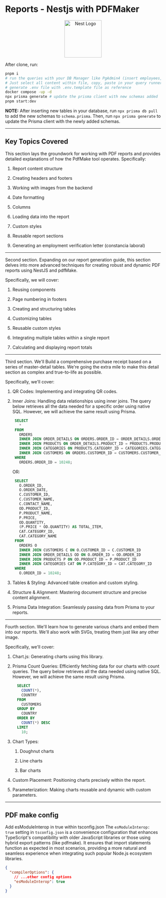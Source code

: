 # Reports - Nestjs with PDFMaker

<p align="center">
  <a href="http://nestjs.com/" target="blank"><img src="https://nestjs.com/img/logo-small.svg" width="120" alt="Nest Logo" /></a>
</p>

After clone, run:

```sh
pnpm i
# run the queries with your DB Manager like PgAdmin4 (insert employees, countries, etc.).
# Just select all content within file, copy, paste in your query runner and then execute for insertion
# generate .env file with .env.template file as reference
docker compose -up -d
npx prisma generate # update the prisma client with new schemas added
pnpm start:dev
```

**NOTE:** After inserting new tables in your database, run `npx prisma db pull` to add the new schemas to `schema.prisma`. Then, run `npx prisma generate` to update the Prisma client with the newly added schemas.

---

## Key Topics Covered

This section lays the groundwork for working with PDF reports and provides detailed explanations of how the PdfMake tool operates.
Specifically:

1. Report content structure

2. Creating headers and footers

3. Working with images from the backend

4. Date formatting

5. Columns

6. Loading data into the report

7. Custom styles

8. Reusable report sections

9. Generating an employment verification letter (constancia laboral)

---

Second section. Expanding on our report generation guide, this section delves into more advanced techniques for creating robust and dynamic PDF reports using NestJS and pdfMake.

Specifically, we will cover:

1. Reusing components

2. Page numbering in footers

3. Creating and structuring tables

4. Customizing tables

5. Reusable custom styles

6. Integrating multiple tables within a single report

7. Calculating and displaying report totals

---

Third section. We'll Build a comprehensive purchase receipt based on a series of master-detail tables. We're going the extra mile to make this detail section as complex and true-to-life as possible.

Specifically, we'll cover:

1. QR Codes: Implementing and integrating QR codes.

2. Inner Joins: Handling data relationships using inner joins. The query below retrieves all the data needed for a specific order using native SQL. However, we will achieve the same result using Prisma.

   ```sql
    SELECT
      *
    FROM
      ORDERS
      INNER JOIN ORDER_DETAILS ON ORDERS.ORDER_ID = ORDER_DETAILS.ORDER_ID
      INNER JOIN PRODUCTS ON ORDER_DETAILS.PRODUCT_ID = PRODUCTS.PRODUCT_ID
      INNER JOIN CATEGORIES ON PRODUCTS.CATEGORY_ID = CATEGORIES.CATEGORY_ID
      INNER JOIN CUSTOMERS ON ORDERS.CUSTOMER_ID = CUSTOMERS.CUSTOMER_ID
    WHERE
      ORDERS.ORDER_ID = 10248;
   ```

   OR:

   ```sql
    SELECT
      O.ORDER_ID,
      O.ORDER_DATE,
      C.CUSTOMER_ID,
      C.CUSTOMER_NAME,
      C.CONTACT_NAME,
      OD.PRODUCT_ID,
      P.PRODUCT_NAME,
      P.PRICE,
      OD.QUANTITY,
      (P.PRICE * OD.QUANTITY) AS TOTAL_ITEM,
      CAT.CATEGORY_ID,
      CAT.CATEGORY_NAME
    FROM
      ORDERS O
      INNER JOIN CUSTOMERS C ON O.CUSTOMER_ID = C.CUSTOMER_ID
      INNER JOIN ORDER_DETAILS OD ON O.ORDER_ID = OD.ORDER_ID
      INNER JOIN PRODUCTS P ON OD.PRODUCT_ID = P.PRODUCT_ID
      INNER JOIN CATEGORIES CAT ON P.CATEGORY_ID = CAT.CATEGORY_ID
    WHERE
      O.ORDER_ID = 10248;
   ```

3. Tables & Styling: Advanced table creation and custom styling.

4. Structure & Alignment: Mastering document structure and precise content alignment.

5. Prisma Data Integration: Seamlessly passing data from Prisma to your reports.

---

Fourth section. We'll learn how to generate various charts and embed them into our reports. We'll also work with SVGs, treating them just like any other image.

Specifically, we'll cover:

1. Chart.js: Generating charts using this library.

2. Prisma Count Queries: Efficiently fetching data for our charts with count queries. The query below retrieves all the data needed using native SQL. However, we will achieve the same result using Prisma.

   ```sql
     SELECT
       COUNT(*),
       COUNTRY
     FROM
       CUSTOMERS
     GROUP BY
       COUNTRY
     ORDER BY
       COUNT(*) DESC
     LIMIT
       10;
   ```

3. Chart Types:
   1. Doughnut charts

   2. Line charts

   3. Bar charts

4. Custom Placement: Positioning charts precisely within the report.

5. Parameterization: Making charts reusable and dynamic with custom parameters.

---

## PDF make config

Add esModuleInterop in true within tsconfig.json
The `esModuleInterop: true` setting in `tsconfig.json` is a convenience configuration that enhances TypeScript's compatibility with older JavaScript libraries or those using hybrid export patterns (like pdfmake). It ensures that import statements function as expected in most scenarios, providing a more natural and seamless experience when integrating such popular Node.js ecosystem libraries.

```json
{
  "compilerOptions": {
    // ...other config options
    "esModuleInterop": true
  }
}
```
